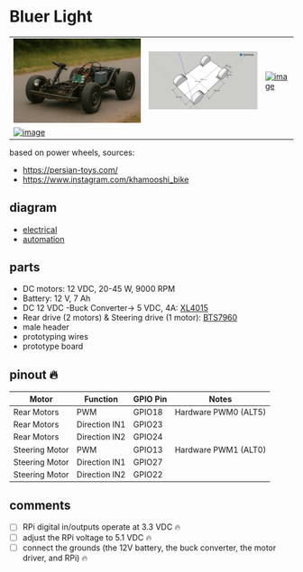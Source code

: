 # Bluer Light

|   |   |   |
| --- | --- | --- |
| [![image](https://github.com/kamangir/assets/blob/main/bluer-ugv/bluer-fire.png?raw=true)](https://github.com/kamangir/assets/blob/main/bluer-ugv/bluer-fire.png?raw=true) | [![image](../../diagrams/bluer-swallow/3d-design.png)](../../diagrams/bluer-swallow/3d-design.stl) | [![image](https://github.com/kamangir/assets2/blob/main/bluer-swallow/20250605_180136.jpg?raw=true)](https://github.com/kamangir/assets2/blob/main/bluer-swallow/20250605_180136.jpg?raw=true) |
| [![image](https://github.com/kamangir/assets2/blob/main/bluer-swallow/20250608_144453.jpg?raw=true)](https://github.com/kamangir/assets2/blob/main/bluer-swallow/20250608_144453.jpg?raw=true) |  |  |

based on power wheels, sources:

- https://persian-toys.com/
- https://www.instagram.com/khamooshi_bike

## diagram

- [electrical](../../diagrams/bluer-swallow/electrical.svg)
- [automation](../../diagrams/bluer-swallow/automation.svg)

## parts

- DC motors: 12 VDC, 20-45 W, 9000 RPM
- Battery: 12 V, 7 Ah
- DC 12 VDC -Buck Converter-> 5 VDC, 4A: [XL4015](https://www.handsontec.com/dataspecs/module/XL4015-5A-PS.pdf)
- Rear drive (2 motors) & Steering drive (1 motor): [BTS7960](https://www.handsontec.com/dataspecs/module/BTS7960%20Motor%20Driver.pdf)
- male header
- prototyping wires 
- prototype board 

## pinout 🔥

| Motor          | Function      | GPIO Pin     | Notes                |
| -------------- | ------------- | ------------ | -------------------- |
| Rear Motors    | PWM           | GPIO18       | Hardware PWM0 (ALT5) |
| Rear Motors    | Direction IN1 | GPIO23       |                      |
| Rear Motors    | Direction IN2 | GPIO24       |                      |
| Steering Motor | PWM           | GPIO13       | Hardware PWM1 (ALT0) |
| Steering Motor | Direction IN1 | GPIO27       |                      |
| Steering Motor | Direction IN2 | GPIO22       |                      |


## comments

- [ ] RPi digital in/outputs operate at 3.3 VDC 🔥
- [ ] adjust the RPi voltage to 5.1 VDC 🔥
- [ ] connect the grounds (the 12V battery, the buck converter, the motor driver, and RPi)  🔥
